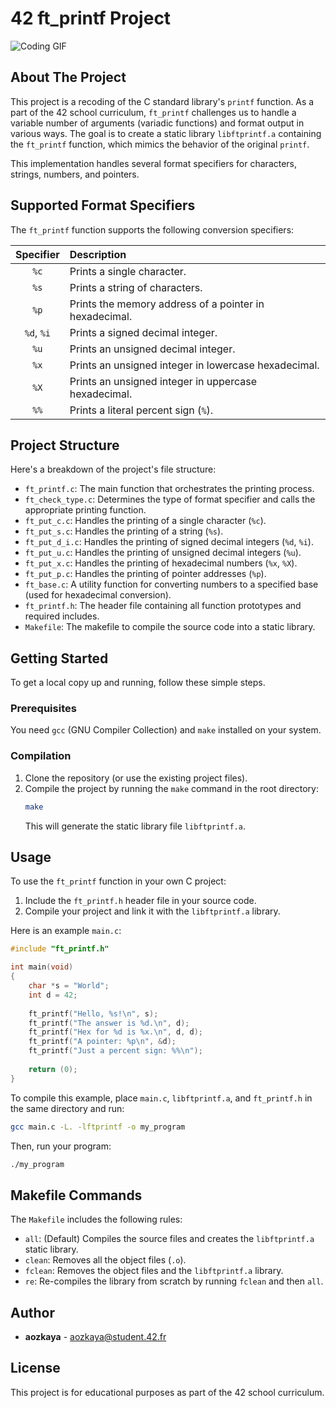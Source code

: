 # 42 ft_printf Project

![Coding GIF](https://media.giphy.com/media/13HgwGsXF0aiGY/giphy.gif)

## About The Project

This project is a recoding of the C standard library's `printf` function. As a part of the 42 school curriculum, `ft_printf` challenges us to handle a variable number of arguments (variadic functions) and format output in various ways. The goal is to create a static library `libftprintf.a` containing the `ft_printf` function, which mimics the behavior of the original `printf`.

This implementation handles several format specifiers for characters, strings, numbers, and pointers.

## Supported Format Specifiers

The `ft_printf` function supports the following conversion specifiers:

| Specifier | Description                                             |
| :-------: | :------------------------------------------------------ |
|    `%c`   | Prints a single character.                              |
|    `%s`   | Prints a string of characters.                          |
|    `%p`   | Prints the memory address of a pointer in hexadecimal.  |
|  `%d`, `%i` | Prints a signed decimal integer.                        |
|    `%u`   | Prints an unsigned decimal integer.                     |
|    `%x`   | Prints an unsigned integer in lowercase hexadecimal.    |
|    `%X`   | Prints an unsigned integer in uppercase hexadecimal.    |
|    `%%`   | Prints a literal percent sign (`%`).                    |

## Project Structure

Here's a breakdown of the project's file structure:

-   `ft_printf.c`: The main function that orchestrates the printing process.
-   `ft_check_type.c`: Determines the type of format specifier and calls the appropriate printing function.
-   `ft_put_c.c`: Handles the printing of a single character (`%c`).
-   `ft_put_s.c`: Handles the printing of a string (`%s`).
-   `ft_put_d_i.c`: Handles the printing of signed decimal integers (`%d`, `%i`).
-   `ft_put_u.c`: Handles the printing of unsigned decimal integers (`%u`).
-   `ft_put_x.c`: Handles the printing of hexadecimal numbers (`%x`, `%X`).
-   `ft_put_p.c`: Handles the printing of pointer addresses (`%p`).
-   `ft_base.c`: A utility function for converting numbers to a specified base (used for hexadecimal conversion).
-   `ft_printf.h`: The header file containing all function prototypes and required includes.
-   `Makefile`: The makefile to compile the source code into a static library.

## Getting Started

To get a local copy up and running, follow these simple steps.

### Prerequisites

You need `gcc` (GNU Compiler Collection) and `make` installed on your system.

### Compilation

1.  Clone the repository (or use the existing project files).
2.  Compile the project by running the `make` command in the root directory:
    ```sh
    make
    ```
    This will generate the static library file `libftprintf.a`.

## Usage

To use the `ft_printf` function in your own C project:

1.  Include the `ft_printf.h` header file in your source code.
2.  Compile your project and link it with the `libftprintf.a` library.

Here is an example `main.c`:

```c
#include "ft_printf.h"

int main(void)
{
    char *s = "World";
    int d = 42;
    
    ft_printf("Hello, %s!\n", s);
    ft_printf("The answer is %d.\n", d);
    ft_printf("Hex for %d is %x.\n", d, d);
    ft_printf("A pointer: %p\n", &d);
    ft_printf("Just a percent sign: %%\n");
    
    return (0);
}
```

To compile this example, place `main.c`, `libftprintf.a`, and `ft_printf.h` in the same directory and run:

```sh
gcc main.c -L. -lftprintf -o my_program
```

Then, run your program:
```sh
./my_program
```

## Makefile Commands

The `Makefile` includes the following rules:

-   `all`: (Default) Compiles the source files and creates the `libftprintf.a` static library.
-   `clean`: Removes all the object files (`.o`).
-   `fclean`: Removes the object files and the `libftprintf.a` library.
-   `re`: Re-compiles the library from scratch by running `fclean` and then `all`.

## Author

-   **aozkaya** - <aozkaya@student.42.fr>

## License

This project is for educational purposes as part of the 42 school curriculum.
